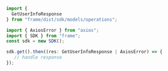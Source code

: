 <!-- Start SDK Example Usage -->
```typescript
import {
  GetUserInfoResponse
} from "frame/dist/sdk/models/operations";

import { AxiosError } from "axios";
import { SDK } from "frame";
const sdk = new SDK();

sdk.get().then((res: GetUserInfoResponse | AxiosError) => {
   // handle response
});
```
<!-- End SDK Example Usage -->